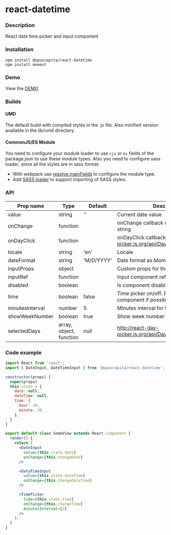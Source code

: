 # react-datetime

### Description
React date time picker and input component

### Installation
```
npm install @opuscapita/react-datetime
npm install moment
```

### Demo
View the [DEMO](https://opuscapita.github.io/react-datetime)

### Builds
#### UMD
The default build with compiled styles in the .js file. Also minified version available in the lib/umd directory.
#### CommonJS/ES Module
You need to configure your module loader to use `cjs` or `es` fields of the package.json to use these module types.
Also you need to configure sass loader, since all the styles are in sass format.
* With webpack use [resolve.mainFields](https://webpack.js.org/configuration/resolve/#resolve-mainfields) to configure the module type.
* Add [SASS loader](https://github.com/webpack-contrib/sass-loader) to support importing of SASS styles.

### API
| Prop name                | Type     | Default       | Description                               |
| ------------------------ | ---------| ------------- | ----------------------------------------- |
| value                    | string   | ''            | Current date value                        |
| onChange                 | function |               | onChange callback returns new date string |
| onDayClick               | function |               | onDayClick callback http://react-day-picker.js.org/api/DayPicker#onDayClick |
| locale                   | string   | 'en'          | Locale                                    |
| dateFormat               | string   | 'M/D/YYYY'    | Date format as MomentJS [format](https://momentjs.com/docs/#/displaying/format) |
| inputProps               | object   |               | Custom props for the input field          |
| inputRef                 | function |               | Input component ref function              |
| disabled                 | boolean  |               | Is component disabled                     |
| time                     | boolean  | false         | Time picker on/off. Prefer DateTime component if possible                        |
| minutesInterval          | number   | 5             | Minutes interval for the timepicker       |
| showWeekNumber           | boolean  | true          | Show week number in calendar              |
| selectedDays             | array, object, function | null | http://react-day-picker.js.org/api/DayPicker#selectedDays |

### Code example

```jsx
import React from 'react';
import { DateInput, DateTimeInput } from '@opuscapita/react-datetime';

constructor(props) {
  super(props)
  this.state = {
    date: null,
    dateTime: null,
    time: {
      hour: 10,
      minute: 30,
    },
  }
}

export default class SomeView extends React.Component {
  render() {
    return (
      <DateInput
        value={this.state.date}
        onChange={this.changeDate}
      />

      <DataTimeInput
        value={this.state.dateTime}
        onChange={this.changeDateTime}
      />

      <TimePicker
        time={this.state.time}
        onChange={this.changeTime}
        minutesInterval={2}
      />
    );
  }
}
```
